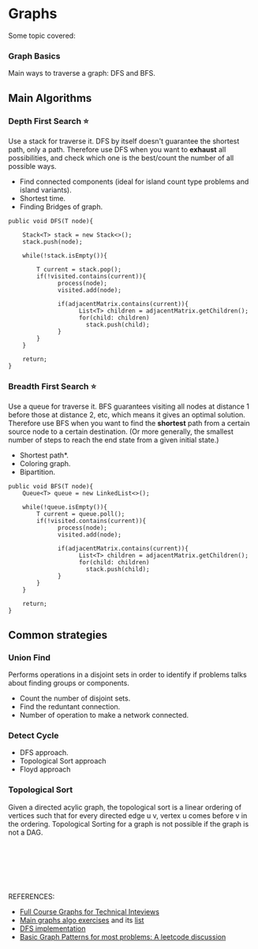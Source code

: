 # Graphs
Some topic covered:

### Graph Basics
Main ways to traverse a graph: DFS and BFS.

## Main Algorithms

### Depth First Search ⭐
Use a stack for traverse it. DFS by itself doesn't guarantee the shortest path, only a path. Therefore use DFS when you want to **exhaust** all possibilities, and check which one is the best/count the number of all possible ways.

- Find connected components (ideal for island count type problems and island variants).
- Shortest time.
- Finding Bridges of graph.

```
public void DFS(T node){
  
    Stack<T> stack = new Stack<>();
    stack.push(node);

    while(!stack.isEmpty()){
    
        T current = stack.pop();
        if(!visited.contains(current)){
              process(node);
              visited.add(node);
              
              if(adjacentMatrix.contains(current)){
                    List<T> children = adjacentMatrix.getChildren();
                    for(child: children)
                      stack.push(child);
              }
        }
    }
    
    return;
}
```

### Breadth First Search ⭐
Use a queue for traverse it. BFS guarantees visiting all nodes at distance 1 before those at distance 2, etc, which means it gives an optimal solution. Therefore use BFS when you want to find the **shortest** path from a certain source node to a certain destination. (Or more generally, the smallest number of steps to reach the end state from a given initial state.)

- Shortest path*.
- Coloring graph.
- Bipartition.

```
public void BFS(T node){
    Queue<T> queue = new LinkedList<>();
    
    while(!queue.isEmpty()){
        T current = queue.poll();
        if(!visited.contains(current)){
              process(node);
              visited.add(node);
              
              if(adjacentMatrix.contains(current)){
                    List<T> children = adjacentMatrix.getChildren();
                    for(child: children)
                      stack.push(child);
              }
        }
    }
    
    return;
}
```

## Common strategies

### Union Find
Performs operations in a disjoint sets in order to identify if problems talks about finding groups or components.
- Count the number of disjoint sets.
- Find the reduntant connection.
- Number of operation to make a network connected.


### Detect Cycle
- DFS approach.
- Topological Sort approach
- Floyd approach


### Topological Sort
Given a directed acylic graph, the topological sort is a linear ordering of vertices such that for every directed edge u v, vertex u comes before v in the ordering. Topological Sorting for a graph is not possible if the graph is not a DAG.






</br>
</br>
</br>
</br>
</br>

REFERENCES:

- [Full Course Graphs for Technical Inteviews](https://www.youtube.com/watch?v=tWVWeAqZ0WU&t=694s)
- [Main graphs algo exercises](https://leetcode.com/discuss/general-discussion/655708/Graph-For-Beginners-Problems-or-Pattern-or-Sample-Solutions) and its [list](https://leetcode.com/discuss/interview-question/753236/List-of-graph-algorithms-for-coding-interview)
- [DFS implementation](https://favtutor.com/blogs/depth-first-search-java)
- [Basic Graph Patterns for most problems: A leetcode discussion](https://leetcode.com/discuss/general-discussion/655708/Graph-For-Beginners-Problems-or-Pattern-or-Sample-Solutions)

